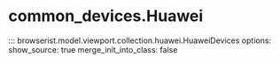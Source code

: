 # common_devices.Huawei

::: browserist.model.viewport.collection.huawei.HuaweiDevices
    options:
      show_source: true
      merge_init_into_class: false
